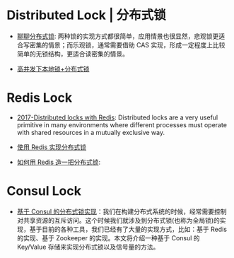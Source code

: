 # Distributed Lock | 分布式锁

- [聊聊分布式锁](https://parg.co/RD4): 两种锁的实现方式都很简单，应用情景也很显然，悲观锁更适合写密集的情景；而乐观锁，通常需要借助 CAS 实现，形成一定程度上比较简单的无锁结构，更适合读密集的情景。

- [高并发下本地锁+分布式锁](https://adamswanglin.github.io/wllock/)

# Redis Lock

- [2017-Distributed locks with Redis](https://redis.io/topics/distlock): Distributed locks are a very useful primitive in many environments where different processes must operate with shared resources in a mutually exclusive way.

- [使用 Redis 实现分布式锁](http://blog.jobbole.com/95211/)

- [如何用 Redis 造一把分布式锁](http://sanyuesha.com/2016/08/20/distributed-lock-with-redis/):

# Consul Lock

- [基于 Consul 的分布式锁实现](http://blog.didispace.com/spring-cloud-consul-lock-and-semphore/)：我们在构建分布式系统的时候，经常需要控制对共享资源的互斥访问。这个时候我们就涉及到分布式锁(也称为全局锁)的实现，基于目前的各种工具，我们已经有了大量的实现方式，比如：基于 Redis 的实现、基于 Zookeeper 的实现。本文将介绍一种基于 Consul 的 Key/Value 存储来实现分布式锁以及信号量的方法。
